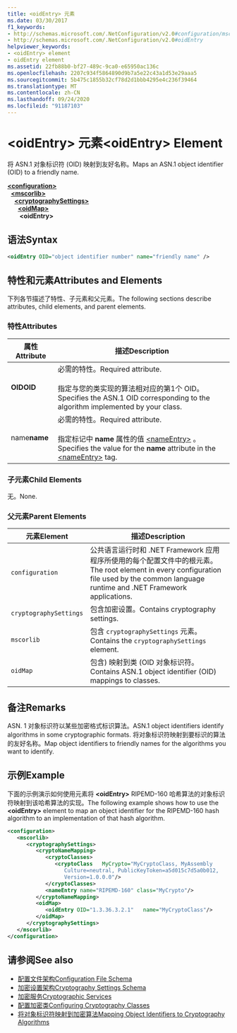 ```yaml
---
title: <oidEntry> 元素
ms.date: 03/30/2017
f1_keywords:
- http://schemas.microsoft.com/.NetConfiguration/v2.0#configuration/mscorlib/cryptographySettings/oidMap/oidEntry
- http://schemas.microsoft.com/.NetConfiguration/v2.0#oidEntry
helpviewer_keywords:
- <oidEntry> element
- oidEntry element
ms.assetid: 22fb88b0-bf27-489c-9ca0-e65950ac136c
ms.openlocfilehash: 2207c934f5864890d9b7a5e22c43a1d53e29aaa5
ms.sourcegitcommit: 5b475c1855b32cf78d2d1bbb4295e4c236f39464
ms.translationtype: MT
ms.contentlocale: zh-CN
ms.lasthandoff: 09/24/2020
ms.locfileid: "91187103"
---
```

# <a name="oidentry-element"></a><span data-ttu-id="cf66b-102">\<oidEntry> 元素</span><span class="sxs-lookup"><span data-stu-id="cf66b-102">\<oidEntry> Element</span></span>

<span data-ttu-id="cf66b-103">将 ASN.1 对象标识符 (OID) 映射到友好名称。</span><span class="sxs-lookup"><span data-stu-id="cf66b-103">Maps an ASN.1 object identifier (OID) to a friendly name.</span></span>  

[**\<configuration>**](../configuration-element.md)\
&nbsp;&nbsp;[**\<mscorlib>**](mscorlib-element-for-cryptography-settings.md)\
&nbsp;&nbsp;&nbsp;&nbsp;[**\<cryptographySettings>**](cryptographysettings-element.md)\
&nbsp;&nbsp;&nbsp;&nbsp;&nbsp;&nbsp;[**\<oidMap>**](oidmap-element.md)\
&nbsp;&nbsp;&nbsp;&nbsp;&nbsp;&nbsp;&nbsp;**\<oidEntry>**

## <a name="syntax"></a><span data-ttu-id="cf66b-104">语法</span><span class="sxs-lookup"><span data-stu-id="cf66b-104">Syntax</span></span>  
  
```xml  
<oidEntry OID="object identifier number" name="friendly name" />  
```  
  
## <a name="attributes-and-elements"></a><span data-ttu-id="cf66b-105">特性和元素</span><span class="sxs-lookup"><span data-stu-id="cf66b-105">Attributes and Elements</span></span>  

 <span data-ttu-id="cf66b-106">下列各节描述了特性、子元素和父元素。</span><span class="sxs-lookup"><span data-stu-id="cf66b-106">The following sections describe attributes, child elements, and parent elements.</span></span>  
  
### <a name="attributes"></a><span data-ttu-id="cf66b-107">特性</span><span class="sxs-lookup"><span data-stu-id="cf66b-107">Attributes</span></span>  
  
|<span data-ttu-id="cf66b-108">属性</span><span class="sxs-lookup"><span data-stu-id="cf66b-108">Attribute</span></span>|<span data-ttu-id="cf66b-109">描述</span><span class="sxs-lookup"><span data-stu-id="cf66b-109">Description</span></span>|  
|---------------|-----------------|  
|<span data-ttu-id="cf66b-110">**OID**</span><span class="sxs-lookup"><span data-stu-id="cf66b-110">**OID**</span></span>|<span data-ttu-id="cf66b-111">必需的特性。</span><span class="sxs-lookup"><span data-stu-id="cf66b-111">Required attribute.</span></span><br /><br /> <span data-ttu-id="cf66b-112">指定与您的类实现的算法相对应的第1个 OID。</span><span class="sxs-lookup"><span data-stu-id="cf66b-112">Specifies the ASN.1 OID corresponding to the algorithm implemented by your class.</span></span>|  
|<span data-ttu-id="cf66b-113">name</span><span class="sxs-lookup"><span data-stu-id="cf66b-113">**name**</span></span>|<span data-ttu-id="cf66b-114">必需的特性。</span><span class="sxs-lookup"><span data-stu-id="cf66b-114">Required attribute.</span></span><br /><br /> <span data-ttu-id="cf66b-115">指定标记中 **name** 属性的值 [\<nameEntry>](nameentry-element.md) 。</span><span class="sxs-lookup"><span data-stu-id="cf66b-115">Specifies the value for the **name** attribute in the [\<nameEntry>](nameentry-element.md) tag.</span></span>|  
  
### <a name="child-elements"></a><span data-ttu-id="cf66b-116">子元素</span><span class="sxs-lookup"><span data-stu-id="cf66b-116">Child Elements</span></span>  

 <span data-ttu-id="cf66b-117">无。</span><span class="sxs-lookup"><span data-stu-id="cf66b-117">None.</span></span>  
  
### <a name="parent-elements"></a><span data-ttu-id="cf66b-118">父元素</span><span class="sxs-lookup"><span data-stu-id="cf66b-118">Parent Elements</span></span>  
  
|<span data-ttu-id="cf66b-119">元素</span><span class="sxs-lookup"><span data-stu-id="cf66b-119">Element</span></span>|<span data-ttu-id="cf66b-120">描述</span><span class="sxs-lookup"><span data-stu-id="cf66b-120">Description</span></span>|  
|-------------|-----------------|  
|`configuration`|<span data-ttu-id="cf66b-121">公共语言运行时和 .NET Framework 应用程序所使用的每个配置文件中的根元素。</span><span class="sxs-lookup"><span data-stu-id="cf66b-121">The root element in every configuration file used by the common language runtime and .NET Framework applications.</span></span>|  
|`cryptographySettings`|<span data-ttu-id="cf66b-122">包含加密设置。</span><span class="sxs-lookup"><span data-stu-id="cf66b-122">Contains cryptography settings.</span></span>|  
|`mscorlib`|<span data-ttu-id="cf66b-123">包含 `cryptographySettings` 元素。</span><span class="sxs-lookup"><span data-stu-id="cf66b-123">Contains the `cryptographySettings` element.</span></span>|  
|`oidMap`|<span data-ttu-id="cf66b-124">包含) 映射到类 (OID 对象标识符。</span><span class="sxs-lookup"><span data-stu-id="cf66b-124">Contains ASN.1 object identifier (OID) mappings to classes.</span></span>|  
  
## <a name="remarks"></a><span data-ttu-id="cf66b-125">备注</span><span class="sxs-lookup"><span data-stu-id="cf66b-125">Remarks</span></span>  

 <span data-ttu-id="cf66b-126">ASN. 1 对象标识符以某些加密格式标识算法。</span><span class="sxs-lookup"><span data-stu-id="cf66b-126">ASN.1 object identifiers identify algorithms in some cryptographic formats.</span></span> <span data-ttu-id="cf66b-127">将对象标识符映射到要标识的算法的友好名称。</span><span class="sxs-lookup"><span data-stu-id="cf66b-127">Map object identifiers to friendly names for the algorithms you want to identify.</span></span>  
  
## <a name="example"></a><span data-ttu-id="cf66b-128">示例</span><span class="sxs-lookup"><span data-stu-id="cf66b-128">Example</span></span>  

 <span data-ttu-id="cf66b-129">下面的示例演示如何使用元素将 **\<oidEntry>** RIPEMD-160 哈希算法的对象标识符映射到该哈希算法的实现。</span><span class="sxs-lookup"><span data-stu-id="cf66b-129">The following example shows how to use the **\<oidEntry>** element to map an object identifier for the RIPEMD-160 hash algorithm to an implementation of that hash algorithm.</span></span>  
  
```xml  
<configuration>  
   <mscorlib>  
      <cryptographySettings>  
         <cryptoNameMapping>  
            <cryptoClasses>  
               <cryptoClass   MyCrypto="MyCryptoClass, MyAssembly  
                  Culture=neutral, PublicKeyToken=a5d015c7d5a0b012,  
                  Version=1.0.0.0"/>  
            </cryptoClasses>  
            <nameEntry name="RIPEMD-160" class="MyCrypto"/>  
         </cryptoNameMapping>  
         <oidMap>  
            <oidEntry OID="1.3.36.3.2.1"   name="MyCryptoClass"/>  
         </oidMap>  
      </cryptographySettings>  
   </mscorlib>  
</configuration>  
```  
  
## <a name="see-also"></a><span data-ttu-id="cf66b-130">请参阅</span><span class="sxs-lookup"><span data-stu-id="cf66b-130">See also</span></span>

- [<span data-ttu-id="cf66b-131">配置文件架构</span><span class="sxs-lookup"><span data-stu-id="cf66b-131">Configuration File Schema</span></span>](../index.md)
- [<span data-ttu-id="cf66b-132">加密设置架构</span><span class="sxs-lookup"><span data-stu-id="cf66b-132">Cryptography Settings Schema</span></span>](index.md)
- [<span data-ttu-id="cf66b-133">加密服务</span><span class="sxs-lookup"><span data-stu-id="cf66b-133">Cryptographic Services</span></span>](../../../../standard/security/cryptographic-services.md)
- [<span data-ttu-id="cf66b-134">配置加密类</span><span class="sxs-lookup"><span data-stu-id="cf66b-134">Configuring Cryptography Classes</span></span>](../../configure-cryptography-classes.md)
- [<span data-ttu-id="cf66b-135">将对象标识符映射到加密算法</span><span class="sxs-lookup"><span data-stu-id="cf66b-135">Mapping Object Identifiers to Cryptography Algorithms</span></span>](../../map-object-identifiers-to-cryptography-algorithms.md)
